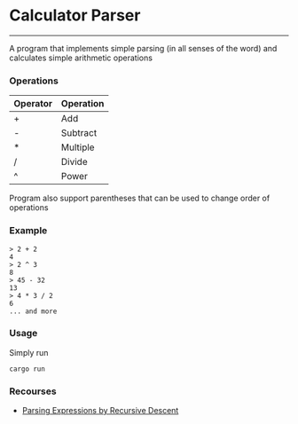 # Calculator Parser
<hr>
A program that implements simple parsing
(in all senses of the word)
and calculates simple arithmetic 
operations

### Operations
| Operator | Operation |
|----------|-----------|
| +        | Add       |
| -        | Subtract  |
| *        | Multiple  |
| /        | Divide    |
| ^        | Power     |
Program also support 
parentheses that can be used 
to change order of operations

### Example
```shell
> 2 + 2
4
> 2 ^ 3
8
> 45 - 32
13
> 4 * 3 / 2
6
... and more
```

### Usage
Simply run
```shell
cargo run
```

### Recourses
* [Parsing Expressions by Recursive Descent](https://www.engr.mun.ca/~theo/Misc/exp_parsing.htm)